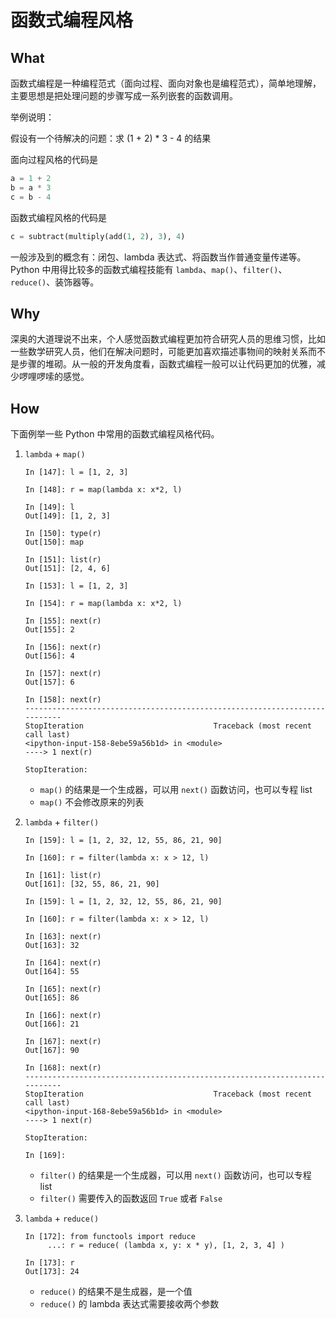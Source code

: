 # 函数式编程风格

## What

函数式编程是一种编程范式（面向过程、面向对象也是编程范式），简单地理解，主要思想是把处理问题的步骤写成一系列嵌套的函数调用。

举例说明：

假设有一个待解决的问题：求 (1 + 2) * 3 - 4 的结果

面向过程风格的代码是

```python
a = 1 + 2
b = a * 3
c = b - 4
```

函数式编程风格的代码是

```python
c = subtract(multiply(add(1, 2), 3), 4)
```

一般涉及到的概念有：闭包、lambda 表达式、将函数当作普通变量传递等。Python 中用得比较多的函数式编程技能有 `lambda`、`map()`、`filter()`、`reduce()`、装饰器等。

## Why

深奥的大道理说不出来，个人感觉函数式编程更加符合研究人员的思维习惯，比如一些数学研究人员，他们在解决问题时，可能更加喜欢描述事物间的映射关系而不是步骤的堆砌。从一般的开发角度看，函数式编程一般可以让代码更加的优雅，减少啰哩啰嗦的感觉。

## How

下面例举一些 Python 中常用的函数式编程风格代码。

1. `lambda` + `map()`
     ```ipython
     In [147]: l = [1, 2, 3]

     In [148]: r = map(lambda x: x*2, l)

     In [149]: l
     Out[149]: [1, 2, 3]

     In [150]: type(r)
     Out[150]: map

     In [151]: list(r)
     Out[151]: [2, 4, 6]
     ```

     ```ipython
     In [153]: l = [1, 2, 3]

     In [154]: r = map(lambda x: x*2, l)

     In [155]: next(r)
     Out[155]: 2

     In [156]: next(r)
     Out[156]: 4

     In [157]: next(r)
     Out[157]: 6

     In [158]: next(r)
     ---------------------------------------------------------------------------
     StopIteration                             Traceback (most recent call last)
     <ipython-input-158-8ebe59a56b1d> in <module>
     ----> 1 next(r)

     StopIteration:
     ```

    - `map()` 的结果是一个生成器，可以用 `next()` 函数访问，也可以专程 list
    - `map()` 不会修改原来的列表

2. `lambda` + `filter()`
     ```ipython
     In [159]: l = [1, 2, 32, 12, 55, 86, 21, 90]

     In [160]: r = filter(lambda x: x > 12, l)

     In [161]: list(r)
     Out[161]: [32, 55, 86, 21, 90]
     ```

     ```ipython
     In [159]: l = [1, 2, 32, 12, 55, 86, 21, 90]

     In [160]: r = filter(lambda x: x > 12, l)

     In [163]: next(r)
     Out[163]: 32

     In [164]: next(r)
     Out[164]: 55

     In [165]: next(r)
     Out[165]: 86

     In [166]: next(r)
     Out[166]: 21

     In [167]: next(r)
     Out[167]: 90

     In [168]: next(r)
     ---------------------------------------------------------------------------
     StopIteration                             Traceback (most recent call last)
     <ipython-input-168-8ebe59a56b1d> in <module>
     ----> 1 next(r)

     StopIteration:

     In [169]:
     ```

    - `filter()` 的结果是一个生成器，可以用 `next()` 函数访问，也可以专程 list
    - `filter()` 需要传入的函数返回 `True` 或者 `False`

3. `lambda` + `reduce()`
     ```ipython
     In [172]: from functools import reduce
          ...: r = reduce( (lambda x, y: x * y), [1, 2, 3, 4] )

     In [173]: r
     Out[173]: 24
     ```

    - `reduce()` 的结果不是生成器，是一个值
    - `reduce()` 的 lambda 表达式需要接收两个参数